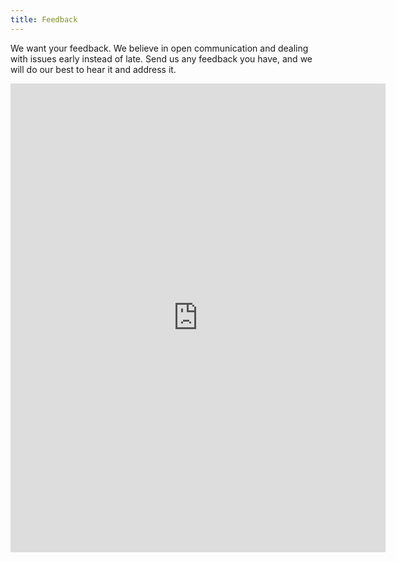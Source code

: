 ```yaml
---
title: Feedback
---
```


We want your feedback. We believe in open communication and dealing with issues early instead of late. Send us any feedback you have, and we will do our best to hear it and address it.

<iframe src="https://docs.google.com/spreadsheet/embeddedform?formkey=dGRrVl9FYVY1R3UyZldOTTltcjdSTUE6MQ" width="600" height="750" frameborder="0" marginheight="0" marginwidth="0">
Loading...</iframe>
